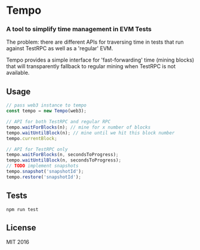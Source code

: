 # Tempo

### A tool to simplify time management in EVM Tests

The problem: there are different APIs for traversing time in tests that run against TestRPC as well as a 'regular' EVM.

Tempo provides a simple interface for 'fast-forwarding' time (mining blocks) that will transparently fallback to regular mining when TestRPC is not available.

## Usage

```javascript
// pass web3 instance to tempo
const tempo = new Tempo(web3);

// API for both TestRPC and regular RPC
tempo.waitForBlocks(n); // mine for x number of blocks
tempo.waitUntilBlock(n); // mine until we hit this block number
tempo.currentBlock;

// API for TestRPC only
tempo.waitForBlocks(n, secondsToProgress);
tempo.waitUntilBlock(n, secondsToProgress);
// TODO implement snapshots
tempo.snapshot('snapshotId');
tempo.restore('snapshotId');
```

## Tests

`npm run test`

## License

MIT 2016
